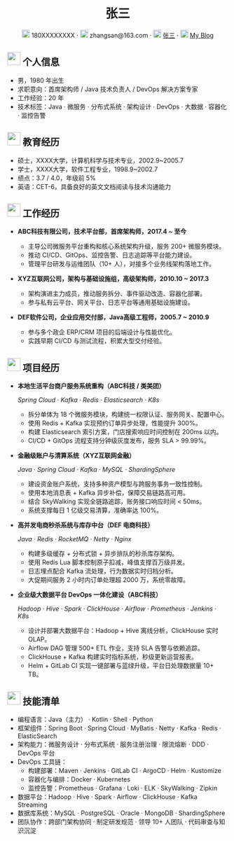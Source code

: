 <center>
    <h1>张三</h1>
    <div>
        <span>
            <img src="assets/phone-solid.svg" width="18px">
            180XXXXXXXX
        </span>
        ·
        <span>
            <img src="assets/envelope-solid.svg" width="18px">
            zhangsan@163.com
        </span>
        ·
        <span>
            <img src="assets/github-brands.svg" width="18px">
            <a href="https://github.com/张三">张三</a>
        </span>
        ·
        <span>
            <img src="assets/rss-solid.svg" width="18px">
            <a href="#">My Blog</a>
        </span>
    </div>
</center>

## <img src="assets/info-circle-solid.svg" width="30px"> 个人信息 

- 男，1980 年出生
- 求职意向：首席架构师 / Java 技术负责人 / DevOps 解决方案专家
- 工作经验：20 年
- 技术标签：Java · 微服务 · 分布式系统 · 架构设计 · DevOps · 大数据 · 容器化 · 监控告警

## <img src="assets/graduation-cap-solid.svg" width="30px"> 教育经历

- 硕士，XXXX大学，计算机科学与技术专业，2002.9~2005.7  
- 学士，XXXX大学，软件工程专业，1998.9~2002.7  
- 绩点：3.7 / 4.0，年级前 5%  
- 英语：CET-6，具备良好的英文文档阅读与技术沟通能力

## <img src="assets/briefcase-solid.svg" width="30px"> 工作经历

- **ABC科技有限公司，技术平台部，首席架构师，2017.4 ~ 至今**

  - 主导公司微服务平台重构和核心系统架构升级，服务 200+ 微服务模块。
  - 推动 CI/CD、GitOps、监控告警、日志追踪等平台能力建设。
  - 管理平台研发与运维团队（10+ 人），对接多个业务线架构落地工作。

- **XYZ互联网公司，架构与基础设施组，高级架构师，2010.10 ~ 2017.3**

  - 架构演进主力成员，推动服务拆分、事件驱动改造、容器化部署。
  - 参与私有云平台、网关平台、日志平台等通用基础设施建设。

- **DEF软件公司，企业应用交付部，Java高级工程师，2005.7 ~ 2010.9**

  - 参与多个政企 ERP/CRM 项目的后端设计与性能优化。
  - 实践早期 CI/CD 与测试流程，积累大型交付经验。

## <img src="assets/project-diagram-solid.svg" width="30px"> 项目经历

- **本地生活平台商户服务系统重构（ABC科技 / 类美团）**

  *Spring Cloud · Kafka · Redis · Elasticsearch · K8s*

  - 拆分单体为 18 个微服务模块，构建统一权限认证、服务网关、配置中心。
  - 使用 Redis + Kafka 实现预约订单异步处理，性能提升 300%。
  - 构建 Elasticsearch 索引方案，门店搜索响应时间控制在 200ms 以内。
  - CI/CD + GitOps 流程支持分钟级灰度发布，服务 SLA > 99.99%。

- **金融级账户与清算系统（XYZ互联网金融）**

  *Java · Spring Cloud · Kafka · MySQL · ShardingSphere*

  - 建设资金账户系统，支持多种资产模型与跨服务事务一致性控制。
  - 使用本地消息表 + Kafka 异步补偿，保障交易链路高可用。
  - 结合 SkyWalking 实现全链路追踪，账务接口响应时间 < 50ms。
  - 系统支撑每日 1 亿级交易清算，准确率达 100%。

- **高并发电商秒杀系统与库存中台（DEF 电商科技）**

  *Java · Redis · RocketMQ · Netty · Nginx*

  - 构建多级缓存 + 分布式锁 + 异步排队的秒杀库存架构。
  - 使用 Redis Lua 脚本控制原子扣减，峰值支撑百万级并发。
  - 日志埋点配合 Kafka 流处理，行为数据实时归档分析。
  - 大促期间服务 2 小时内订单处理超 2000 万，系统零故障。

- **企业级大数据平台 DevOps 一体化建设（ABC科技）**

  *Hadoop · Hive · Spark · ClickHouse · Airflow · Prometheus · Jenkins · K8s*

  - 设计并部署大数据平台：Hadoop + Hive 离线分析，ClickHouse 实时 OLAP。
  - Airflow DAG 管理 500+ ETL 作业，支持 SLA 告警与依赖追踪。
  - ClickHouse + Kafka 构建实时指标系统，秒级更新运营报表。
  - Helm + GitLab CI 实现一键部署与蓝绿升级，平台日处理数据量 10+ TB。

## <img src="assets/tools-solid.svg" width="30px"> 技能清单

- 编程语言：Java（主力） · Kotlin · Shell · Python  
- 框架组件：Spring Boot · Spring Cloud · MyBatis · Netty · Kafka · Redis · ElasticSearch  
- 架构能力：微服务设计 · 分布式系统 · 服务注册治理 · 限流熔断 · DDD · DevOps 平台  
- DevOps 工具链：
  - 构建部署：Maven · Jenkins · GitLab CI · ArgoCD · Helm · Kustomize  
  - 容器化与编排：Docker · Kubernetes  
  - 监控告警：Prometheus · Grafana · Loki · ELK · SkyWalking · Zipkin  
- 数据平台：Hadoop · Hive · Spark · Airflow · ClickHouse · Kafka Streaming  
- 数据库系统：MySQL · PostgreSQL · Oracle · MongoDB · ShardingSphere  
- 团队协作：跨部门架构协同 · 制定研发规范 · 领导 10+ 人团队 · 代码审查与知识沉淀
